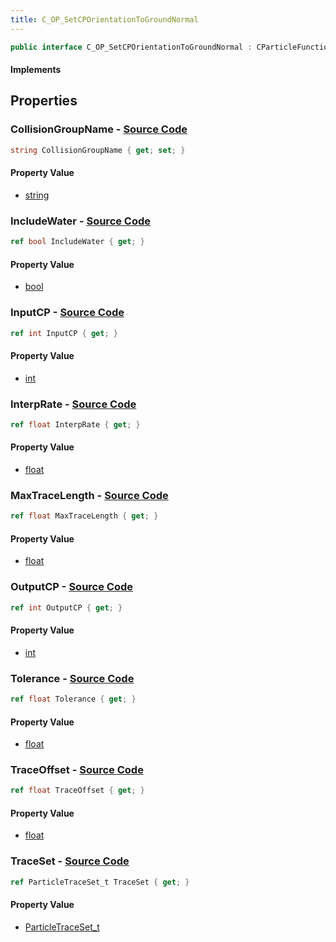 ```yaml
---
title: C_OP_SetCPOrientationToGroundNormal
---
```


```csharp
public interface C_OP_SetCPOrientationToGroundNormal : CParticleFunctionOperator, CParticleFunction, ISchemaClass<CParticleFunction>, ISchemaClass<CParticleFunctionOperator>, ISchemaClass<C_OP_SetCPOrientationToGroundNormal>, ISchemaField, ISchemaClass, INativeHandle
```

#### Implements

## Properties

### **CollisionGroupName** - [Source Code](https://github.com/swiftly-solution/swiftlys2/blob/main/managed/src/SwiftlyS2.Generated/Schemas/Interfaces/C_OP_SetCPOrientationToGroundNormal.cs#L24)

```csharp
string CollisionGroupName { get; set; }
```

#### Property Value

- [string](https://learn.microsoft.com/dotnet/api/system.string)

### **IncludeWater** - [Source Code](https://github.com/swiftly-solution/swiftlys2/blob/main/managed/src/SwiftlyS2.Generated/Schemas/Interfaces/C_OP_SetCPOrientationToGroundNormal.cs#L32)

```csharp
ref bool IncludeWater { get; }
```

#### Property Value

- [bool](https://learn.microsoft.com/dotnet/api/system.boolean)

### **InputCP** - [Source Code](https://github.com/swiftly-solution/swiftlys2/blob/main/managed/src/SwiftlyS2.Generated/Schemas/Interfaces/C_OP_SetCPOrientationToGroundNormal.cs#L28)

```csharp
ref int InputCP { get; }
```

#### Property Value

- [int](https://learn.microsoft.com/dotnet/api/system.int32)

### **InterpRate** - [Source Code](https://github.com/swiftly-solution/swiftlys2/blob/main/managed/src/SwiftlyS2.Generated/Schemas/Interfaces/C_OP_SetCPOrientationToGroundNormal.cs#L16)

```csharp
ref float InterpRate { get; }
```

#### Property Value

- [float](https://learn.microsoft.com/dotnet/api/system.single)

### **MaxTraceLength** - [Source Code](https://github.com/swiftly-solution/swiftlys2/blob/main/managed/src/SwiftlyS2.Generated/Schemas/Interfaces/C_OP_SetCPOrientationToGroundNormal.cs#L18)

```csharp
ref float MaxTraceLength { get; }
```

#### Property Value

- [float](https://learn.microsoft.com/dotnet/api/system.single)

### **OutputCP** - [Source Code](https://github.com/swiftly-solution/swiftlys2/blob/main/managed/src/SwiftlyS2.Generated/Schemas/Interfaces/C_OP_SetCPOrientationToGroundNormal.cs#L30)

```csharp
ref int OutputCP { get; }
```

#### Property Value

- [int](https://learn.microsoft.com/dotnet/api/system.int32)

### **Tolerance** - [Source Code](https://github.com/swiftly-solution/swiftlys2/blob/main/managed/src/SwiftlyS2.Generated/Schemas/Interfaces/C_OP_SetCPOrientationToGroundNormal.cs#L20)

```csharp
ref float Tolerance { get; }
```

#### Property Value

- [float](https://learn.microsoft.com/dotnet/api/system.single)

### **TraceOffset** - [Source Code](https://github.com/swiftly-solution/swiftlys2/blob/main/managed/src/SwiftlyS2.Generated/Schemas/Interfaces/C_OP_SetCPOrientationToGroundNormal.cs#L22)

```csharp
ref float TraceOffset { get; }
```

#### Property Value

- [float](https://learn.microsoft.com/dotnet/api/system.single)

### **TraceSet** - [Source Code](https://github.com/swiftly-solution/swiftlys2/blob/main/managed/src/SwiftlyS2.Generated/Schemas/Interfaces/C_OP_SetCPOrientationToGroundNormal.cs#L26)

```csharp
ref ParticleTraceSet_t TraceSet { get; }
```

#### Property Value

- [ParticleTraceSet_t](/docs/api/shared/schemadefinitions/particletraceset_t)


